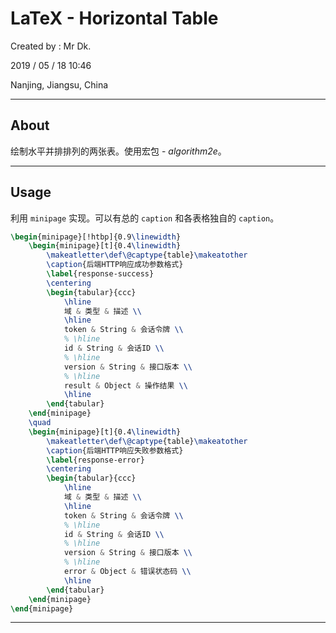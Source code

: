 # LaTeX - Horizontal Table

Created by : Mr Dk.

2019 / 05 / 18 10:46

Nanjing, Jiangsu, China

---

## About

绘制水平并排排列的两张表。使用宏包 - *algorithm2e*。

---

## Usage

利用 `minipage` 实现。可以有总的 `caption` 和各表格独自的 `caption`。

```latex
\begin{minipage}[!htbp]{0.9\linewidth}
    \begin{minipage}[t]{0.4\linewidth}
        \makeatletter\def\@captype{table}\makeatother
        \caption{后端HTTP响应成功参数格式}
        \label{response-success}
        \centering
        \begin{tabular}{ccc}
            \hline
            域 & 类型 & 描述 \\
            \hline
            token & String & 会话令牌 \\
            % \hline
            id & String & 会话ID \\
            % \hline
            version & String & 接口版本 \\
            % \hline
            result & Object & 操作结果 \\
            \hline
        \end{tabular}
    \end{minipage}
    \quad
    \begin{minipage}[t]{0.4\linewidth}
        \makeatletter\def\@captype{table}\makeatother
        \caption{后端HTTP响应失败参数格式}
        \label{response-error}
        \centering
        \begin{tabular}{ccc}
            \hline
            域 & 类型 & 描述 \\
            \hline
            token & String & 会话令牌 \\
            % \hline
            id & String & 会话ID \\
            % \hline
            version & String & 接口版本 \\
            % \hline
            error & Object & 错误状态码 \\
            \hline
        \end{tabular}
    \end{minipage}
\end{minipage}
```

---

